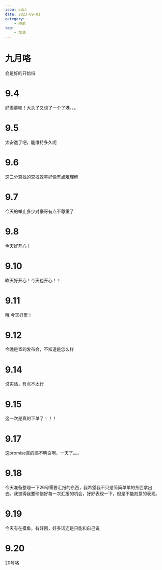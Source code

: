 ```yaml
---
icon: edit
date: 2023-09-01
category:
    - 随笔
tag:
    - 加油
---
```


# 九月咯

会是好的开始吗

# 9.4
好羡慕哇！大头了又谈了一个了港。。。

# 9.5
太安逸了吧，能维持多久呢

# 9.6
这二分查找的查找效率好像有点难理解

# 9.7
今天的举止多少对豪哥有点不尊重了

# 9.8
今天好开心！

# 9.10
昨天好开心！今天也开心！！

# 9.11
哦 今天好累！

# 9.12
今晚是15的发布会，不知道是怎么样

# 9.14
说实话，有点不太行

# 9.15
这一次是真的下单了！！！

# 9.17
这promise真的搞不明白啊，一天了。。。

# 9.18
今天准备整理一下26号需要汇报的东西，我希望我不只是简简单单的东西拿出去。我觉得我要珍惜好每一次汇报的机会，好好表现一下，但是不能刻意的表现。

# 9.19
今天有在摸鱼，有好困，好多话还是只能和自己说

# 9.20
20号咯